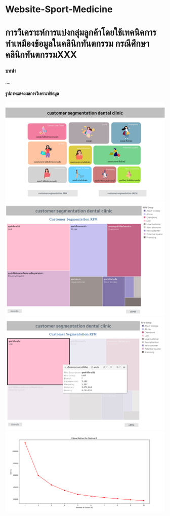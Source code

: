 # Website-Sport-Medicine
<h1>การวิเคราะห์การแบ่งกลุ่มลูกค้าโดยใช้เทคนิคการทำเหมืองข้อมูลในคลินิกทันตกรรม กรณีศึกษา คลินิกทันตกรรมXXX </h1>

<h3>บทนำ</h3>
<p> .... </p>

<h4>รูปภาพแสดงผลการวิเคราะห์ข้อมูล</h4>
<img src=https://github.com/Palita-ppp/DataAnalysis_Clinic/blob/main/%E0%B8%AB%E0%B8%99%E0%B9%89%E0%B8%B2%E0%B9%81%E0%B8%AA%E0%B8%94%E0%B8%87%E0%B8%9C%E0%B8%A5%E0%B8%81%E0%B8%B2%E0%B8%A3%E0%B8%A7%E0%B8%B4%E0%B9%80%E0%B8%84%E0%B8%A3%E0%B8%B2%E0%B8%B0%E0%B8%AB%E0%B9%8C%E0%B8%82%E0%B9%89%E0%B8%AD%E0%B8%A1%E0%B8%B9%E0%B8%A51.png>
<img src=https://github.com/Palita-ppp/DataAnalysis_Clinic/blob/main/%E0%B8%AB%E0%B8%99%E0%B9%89%E0%B8%B2%E0%B9%81%E0%B8%AA%E0%B8%94%E0%B8%87%E0%B8%9C%E0%B8%A5%E0%B8%81%E0%B8%B2%E0%B8%A3%E0%B8%A7%E0%B8%B4%E0%B9%80%E0%B8%84%E0%B8%A3%E0%B8%B2%E0%B8%B0%E0%B8%AB%E0%B9%8C%E0%B8%82%E0%B9%89%E0%B8%AD%E0%B8%A1%E0%B8%B9%E0%B8%A52.png>
<img src=https://github.com/Palita-ppp/DataAnalysis_Clinic/blob/main/%E0%B8%AB%E0%B8%99%E0%B9%89%E0%B8%B2%E0%B9%81%E0%B8%AA%E0%B8%94%E0%B8%87%E0%B8%9C%E0%B8%A5%E0%B8%81%E0%B8%B2%E0%B8%A3%E0%B8%A7%E0%B8%B4%E0%B9%80%E0%B8%84%E0%B8%A3%E0%B8%B2%E0%B8%B0%E0%B8%AB%E0%B9%8C%E0%B8%82%E0%B9%89%E0%B8%AD%E0%B8%A1%E0%B8%B9%E0%B8%A53.png>
<img src=https://github.com/Palita-ppp/DataAnalysis_Clinic/blob/main/%E0%B8%AB%E0%B8%99%E0%B9%89%E0%B8%B2%E0%B9%81%E0%B8%AA%E0%B8%94%E0%B8%87%E0%B8%9C%E0%B8%A5%20Clustering.png>











